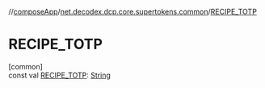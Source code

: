 //[composeApp](../../index.md)/[net.decodex.dcp.core.supertokens.common](index.md)/[RECIPE_TOTP](-r-e-c-i-p-e_-t-o-t-p.md)

# RECIPE_TOTP

[common]\
const val [RECIPE_TOTP](-r-e-c-i-p-e_-t-o-t-p.md): [String](https://kotlinlang.org/api/latest/jvm/stdlib/kotlin/-string/index.html)
